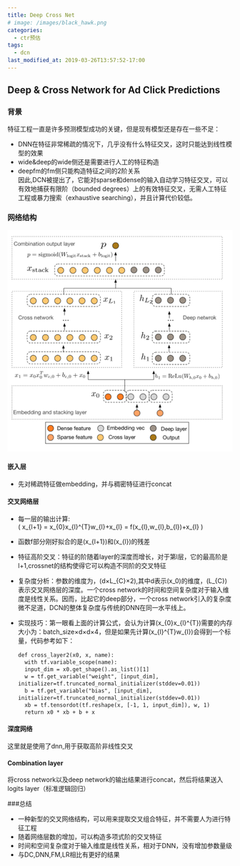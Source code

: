 ```yaml
---
title: Deep Cross Net
# image: /images/black_hawk.png
categories:
  - ctr预估
tags:
  - dcn
last_modified_at: 2019-03-26T13:57:52-17:00
---
```


## Deep & Cross Network for Ad Click Predictions
    
### 背景
特征工程一直是许多预测模型成功的关键，但是现有模型还是存在一些不足：
- DNN在特征非常稀疏的情况下，几乎没有什么特征交叉，这时只能达到线性模型的效果
- wide&deep的wide侧还是需要进行人工的特征构造
- deepfm的fm侧只能构造特征之间的2阶关系  
因此,DCN被提出了，它能对sparse和dense的输入自动学习特征交叉，可以有效地捕获有限阶（bounded degrees）上的有效特征交叉，无需人工特征工程或暴力搜索（exhaustive searching），并且计算代价较低。  

### 网络结构
![image](/images/picture/DCN/DCN_model.png)
#### 嵌入层
- 先对稀疏特征做embedding，并与稠密特征进行concat

#### 交叉网络层
- 每一层的输出计算:  
\( x_{l+1} = x_{0}x_{l}^{T}w_{l}+x_{l} = f(x_{l},w_{l},b_{l})+x_{l} \)
- 函数f部分刚好拟合的是\(x_{l+1}\)和\(x_{l}\)的残差
- 特征高阶交叉：特征的阶随着layer的深度而增长，对于第l层，它的最高阶是l+1,crossnet的结构使得它可以构造不同阶的交叉特征
- 复杂度分析：参数的维度为，\(d×L_{C}×2\),其中d表示\(x_0\)的维度，\(L_{C}\)表示交叉网络层的深度。一个cross network的时间和空间复杂度对于输入维度是线性关系。因而，比起它的deep部分，一个cross network引入的复杂度微不足道，DCN的整体复杂度与传统的DNN在同一水平线上。
- 实现技巧：第一眼看上面的计算公式，会认为计算\(x_{0}x_{l}^{T}\)需要的内存大小为：batch_size×d×d×4，但是如果先计算\(x_{l}^{T}w_{l}\)会得到一个标量，代码参考如下：
    
      def cross_layer2(x0, x, name):
        with tf.variable_scope(name):
        input_dim = x0.get_shape().as_list()[1]
        w = tf.get_variable("weight", [input_dim], initializer=tf.truncated_normal_initializer(stddev=0.01))
        b = tf.get_variable("bias", [input_dim], initializer=tf.truncated_normal_initializer(stddev=0.01))
        xb = tf.tensordot(tf.reshape(x, [-1, 1, input_dim]), w, 1)
        return x0 * xb + b + x
      
#### 深度网络
这里就是使用了dnn,用于获取高阶非线性交叉


#### Combination layer
将cross network以及deep network的输出结果进行concat，然后将结果送入logits layer（标准逻辑回归）

###总结
- 一种新型的交叉网络结构，可以用来提取交叉组合特征，并不需要人为进行特征工程
- 随着网络层数的增加，可以构造多项式阶的交叉特征
- 时间和空间复杂度对于输入维度是线性关系，相对于DNN，没有增加参数量级
- 与DC,DNN,FM,LR相比有更好的结果